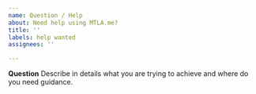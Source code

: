 ```yaml
---
name: Question / Help
about: Need help using MTLA.me?
title: ''
labels: help wanted
assignees: ''

---
```


**Question**
Describe in details what you are trying to achieve and where do you need guidance.
